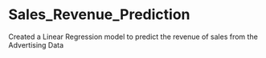 # Sales_Revenue_Prediction

Created a Linear Regression model to predict the revenue of sales from the Advertising Data
